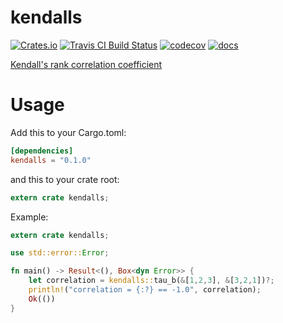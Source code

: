 # kendalls

[![Crates.io](https://img.shields.io/crates/d/kendalls.svg)](https://crates.io/crates/kendalls)
[![Travis CI Build Status](https://api.travis-ci.org/zolkko/kendalls.svg?branch=master)](https://travis-ci.org/zolkko/kendalls)
[![codecov](https://codecov.io/gh/zolkko/kendalls/branch/master/graph/badge.svg)](https://codecov.io/gh/zolkko/kendalls)
[![docs](https://img.shields.io/badge/docs-online-5023dd.svg)](https://docs.rs/kendalls/)

[Kendall's rank correlation coefficient](https://en.wikipedia.org/wiki/Kendall_rank_correlation_coefficient)

# Usage

Add this to your Cargo.toml:
```toml
[dependencies]
kendalls = "0.1.0"
```

and this to your crate root:
```rust
extern crate kendalls;
```

Example:
```rust
extern crate kendalls;

use std::error::Error;

fn main() -> Result<(), Box<dyn Error>> {
    let correlation = kendalls::tau_b(&[1,2,3], &[3,2,1])?;
    println!("correlation = {:?} == -1.0", correlation);
    Ok(())
}
```
